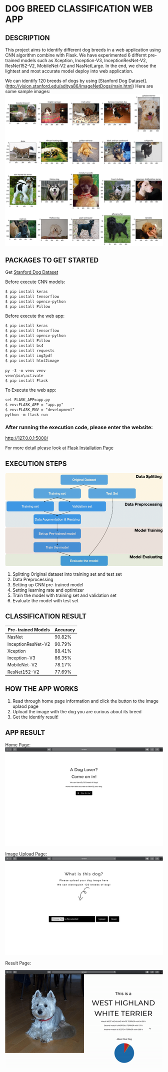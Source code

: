 # DOG BREED CLASSIFICATION WEB APP

## DESCRIPTION

This project aims to identify different dog breeds in a web application using CNN algorithm combine with Flask.
We have experimented 6 differnt pre-trained models such as Xception, Inception-V3, InceptionResNet-V2, ResNet152-V2, MobileNet-V2 and NasNetLarge.
In the end, we chose the lightest and most accurate model deploy into web application.

We can identify 120 breeds of dogs by using [Stanford Dog Dataset].(http://vision.stanford.edu/aditya86/ImageNetDogs/main.html)
Here are some sample images:
![dogs](sample.png)

## PACKAGES TO GET STARTED

Get [Stanford Dog Dataset](http://vision.stanford.edu/aditya86/ImageNetDogs/main.html)



Before execute CNN models:
```
$ pip install keras
$ pip install tensorflow
$ pip install opencv-python
$ pip install Pillow
```

Before execute the web app:

```
$ pip install keras
$ pip install tensorflow
$ pip install opencv-python
$ pip install Pillow
$ pip install bs4
$ pip install requests
$ pip install img2pdf
$ pip install html2image

py -3 -m venv venv
venv\bin\activate
$ pip install Flask
```

To Execute the web app:
```
set FLASK_APP=app.py
$ env:FLASK_APP = "app.py"
$ env:FLASK_ENV = "development"
python -m flask run 
```
### After running the execution code, please enter the website:
http://127.0.0.1:5000/

For more detail please look at [Flask Installation Page](https://flask.palletsprojects.com/en/2.1.x/installation/)

## EXECUTION STEPS

![process](process.png)

1. Splitting Original dataset into training set and test set
2. Data Preprocessing
3. Setting up CNN pre-trained model
4. Setting learning rate and optimizer
5. Train the model with training set and validation set
6. Evaluate the model with test set

## CLASSIFICATION RESULT

Pre-trained Models | Accuracy | 
--- | --- | 
NasNet | 90.82% | 
InceptionResNet-V2 | 90.79% | 
Xception | 88.41% | 
Inception-V3 | 86.35% | 
MobileNet-V2 | 78.17% | 
ResNet152-V2 | 77.69% | 

## HOW THE APP WORKS
1. Read through home page information and click the button to the image uplaod page
2. Upload the image with the dog you are curious about its breed
3. Get the identify result!


## APP RESULT
Home Page:
![1](app1.png)

Image Upload Page:
![2](app2.png)

Result Page:

![3](ezgif-5-8c89fd8200.gif)
